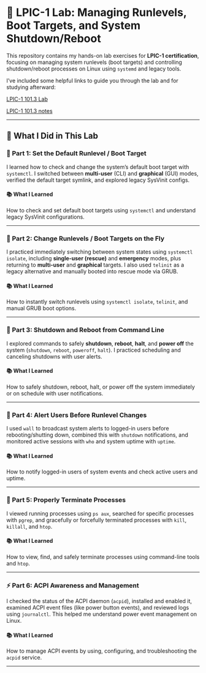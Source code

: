 # 🧪 LPIC-1 Lab: Managing Runlevels, Boot Targets, and System Shutdown/Reboot

This repository contains my hands-on lab exercises for **LPIC-1 certification**, focusing on managing system runlevels (boot targets) and controlling shutdown/reboot processes on Linux using `systemd` and legacy tools.

I’ve included some helpful links to guide you through the lab and for studying afterward:

[LPIC-1 101.3 Lab](https://1drv.ms/w/c/354f1c8d534fbced/EQqfNBbLmmpNsTJLqNyGLN8B31VhWYOtii0oef8hxjR46A?e=7TDC7q)

[LPIC-1 101.3 notes](https://1drv.ms/w/c/354f1c8d534fbced/Ee_QXdk-4WtEt6R0c0udKC4BzTVg6EVnF-0wwHA72TAcMg?e=AiIFnH)

---

## 🚀 What I Did in This Lab

### 🔹 Part 1: Set the Default Runlevel / Boot Target  
I learned how to check and change the system’s default boot target with `systemctl`. I switched between **multi-user** (CLI) and **graphical** (GUI) modes, verified the default target symlink, and explored legacy SysVinit configs.

#### 📚 What I Learned  
How to check and set default boot targets using `systemctl` and understand legacy SysVinit configurations.

---

### 🔄 Part 2: Change Runlevels / Boot Targets on the Fly  
I practiced immediately switching between system states using `systemctl isolate`, including **single-user (rescue)** and **emergency** modes, plus returning to **multi-user** and **graphical** targets. I also used `telinit` as a legacy alternative and manually booted into rescue mode via GRUB.

#### 📚 What I Learned  
How to instantly switch runlevels using `systemctl isolate`, `telinit`, and manual GRUB boot options.

---

### 🔌 Part 3: Shutdown and Reboot from Command Line  
I explored commands to safely **shutdown**, **reboot**, **halt**, and **power off** the system (`shutdown`, `reboot`, `poweroff`, `halt`). I practiced scheduling and canceling shutdowns with user alerts.

#### 📚 What I Learned  
How to safely shutdown, reboot, halt, or power off the system immediately or on schedule with user notifications.

---

### 📢 Part 4: Alert Users Before Runlevel Changes  
I used `wall` to broadcast system alerts to logged-in users before rebooting/shutting down, combined this with `shutdown` notifications, and monitored active sessions with `who` and system uptime with `uptime`.

#### 📚 What I Learned  
How to notify logged-in users of system events and check active users and uptime.

---

### 🧼 Part 5: Properly Terminate Processes  
I viewed running processes using `ps aux`, searched for specific processes with `pgrep`, and gracefully or forcefully terminated processes with `kill`, `killall`, and `htop`.

#### 📚 What I Learned  
How to view, find, and safely terminate processes using command-line tools and `htop`.

---

### ⚡ Part 6: ACPI Awareness and Management  
I checked the status of the ACPI daemon (`acpid`), installed and enabled it, examined ACPI event files (like power button events), and reviewed logs using `journalctl`. This helped me understand power event management on Linux.

#### 📚 What I Learned  
How to manage ACPI events by using, configuring, and troubleshooting the `acpid` service.

---
